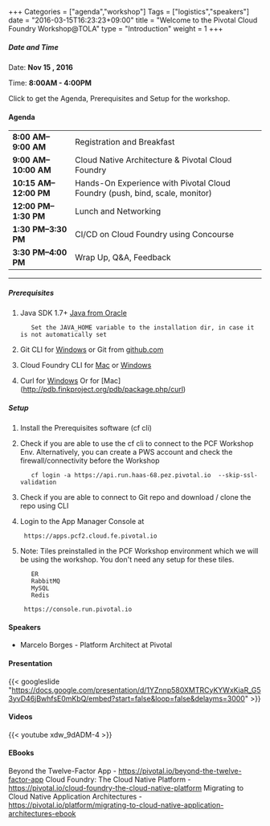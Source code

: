 +++
Categories = ["agenda","workshop"]
Tags = ["logistics","speakers"]
date = "2016-03-15T16:23:23+09:00"
title = "Welcome to the Pivotal Cloud Foundry Workshop@TOLA"
type = "Introduction"
weight = 1
+++

##### Date and Time
Date: **Nov 15 , 2016**

Time: **8:00AM - 4:00PM**

Click to get the Agenda, Prerequisites and Setup for the workshop.

<!--more-->

#### Agenda
|  |  |
|------|------|
| **8:00 AM–9:00 AM** | Registration and Breakfast  |
| **9:00 AM–10:00 AM** | Cloud Native Architecture & Pivotal Cloud Foundry |    
| **10:15 AM–12:00 PM** | Hands-On Experience with Pivotal Cloud Foundry  (push, bind, scale, monitor) |
| **12:00 PM–1:30 PM** | Lunch and Networking  |
| **1:30 PM–3:30 PM** | CI/CD on Cloud Foundry using Concourse  |
| **3:30 PM–4:00 PM** | Wrap Up, Q&A, Feedback  |

---

##### Prerequisites
1. Java SDK 1.7+ [Java from Oracle](http://www.oracle.com/technetwork/java/javase/downloads/index.html)

          Set the JAVA_HOME variable to the installation dir, in case it is not automatically set

2. Git CLI for [Windows](https://github.com/git-for-windows/git/releases/download/v2.9.0.windows.1/Git-2.9.0-64-bit.exe)
   or Git from [github.com](https://desktop.github.com)

3. Cloud Foundry CLI for [Mac](https://github.com/cloudfoundry/cli/releases) or [Windows](http://docs.cloudfoundry.org/devguide/installcf/install-go-cli.html#windows)

4. Curl for [Windows](http://winampplugins.co.uk/curl/)
   Or for [Mac] (http://pdb.finkproject.org/pdb/package.php/curl)

##### Setup

1. Install the Prerequisites software (cf cli)

2. Check if you are able to use the cf cli to connect to the PCF Workshop Env. Alternatively, you can create a PWS account and check the firewall/connectivity before the Workshop

          cf login -a https://api.run.haas-68.pez.pivotal.io  --skip-ssl-validation

3. Check if you are able to connect to Git repo and download / clone the repo using CLI
4. Login to the App Manager Console at

        https://apps.pcf2.cloud.fe.pivotal.io

5. Note: Tiles preinstalled in the PCF Workshop environment which we will be using the workshop. You don't need any setup for these tiles.

          ER
          RabbitMQ
          MySQL
          Redis

        https://console.run.pivotal.io


#### Speakers
+ Marcelo Borges - Platform Architect at Pivotal

#### Presentation

{{< googleslide "https://docs.google.com/presentation/d/1YZnnp580XMTRCyKYWxKjaR_G53yvD46jBwhfsE0mKbQ/embed?start=false&loop=false&delayms=3000" >}}


#### Videos


{{< youtube xdw_9dADM-4 >}}


#### EBooks
Beyond the Twelve-Factor App - https://pivotal.io/beyond-the-twelve-factor-app
Cloud Foundry: The Cloud Native Platform - https://pivotal.io/cloud-foundry-the-cloud-native-platform
Migrating to Cloud Native Application Architectures - https://pivotal.io/platform/migrating-to-cloud-native-application-architectures-ebook
